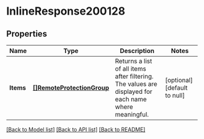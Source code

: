 # InlineResponse200128

## Properties
Name | Type | Description | Notes
------------ | ------------- | ------------- | -------------
**Items** | [**[]RemoteProtectionGroup**](RemoteProtectionGroup.md) | Returns a list of all items after filtering. The values are displayed for each name where meaningful. | [optional] [default to null]

[[Back to Model list]](../README.md#documentation-for-models) [[Back to API list]](../README.md#documentation-for-api-endpoints) [[Back to README]](../README.md)

